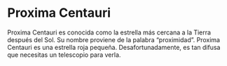 # Proxima Centauri

Proxima Centauri es conocida como la estrella más cercana a la Tierra después
del Sol. Su nombre proviene de la palabra “proximidad”. Proxima Centauri es una
estrella roja pequeña. Desafortunadamente, es tan difusa que necesitas un
telescopio para verla.
